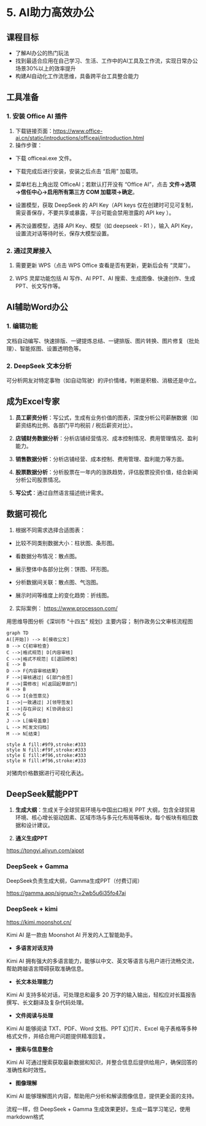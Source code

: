 # 5. AI助力高效办公

## 课程目标

- 了解AI办公的热门玩法
- 找到最适合应用在自己学习、生活、工作中的AI工具及工作流，实现日常办公场景30%以上的效率提升
- 构建AI自动化工作流思维，具备跨平台工具整合能力

## **工具准备**

### **1. 安装 Office AI 插件**

1. 下载链接页面：https://www.office-ai.cn/static/introductions/officeai/introduction.html
2. 操作步骤：
- 下载 officeai.exe 文件。
- 下载完成后进行安装，安装之后点击 “启用” 加载项。
- 菜单栏右上角出现 OfficeAI；若默认打开没有 “Office AI”，点击 **文件→选项→信任中心→启用所有第三方 COM 加载项→确定**。
- 设置模型，获取 DeepSeek 的 API Key（API keys 仅在创建时可见可复制，需妥善保存，不要共享或暴露，平台可能会禁用泄露的 API key ）。

- 再次设置模型，选择 API Key、模型（如 deepseek - R1 ），输入 API Key，设置流对话等待时长，保存大模型设置。




### **2. 通过灵犀接入**

1. 需要更新 WPS（点击 WPS Office 查看是否有更新，更新后会有 “灵犀”）。


2. WPS 灵犀功能包括 AI 写作、AI PPT、AI 搜索、生成图像、快速创作、生成 PPT、长文写作等。


## **AI辅助Word办公**

### **1. 编辑功能**

文档自动编写、快速排版、一键提炼总结、一键排版、图片转换、图片修复（批处理）、智能抠图、设置透明色等。


### **2. DeepSeek 文本分析**

可分析网友对特定事物（如自动驾驶）的评价情绪，判断是积极、消极还是中立。


## **成为Excel专家**

1. **员工薪资分析**：写公式，生成有业务价值的图表，深度分析公司薪酬数据（如薪资结构比例、各部门平均税前 / 税后薪资对比）。


1. **店铺财务数据分析**：分析店铺经营情况、成本控制情况、费用管理情况、盈利能力。


2. **销售数据分析**：分析店铺经营、成本控制、费用管理、盈利能力等方面。



3. **股票数据分析**：分析股票在一年内的涨跌趋势，评估股票投资价值，结合新闻分析公司股票情况。


4. **写公式**：通过自然语言描述统计需求。



## **数据可视化**

1. 根据不同需求选择合适图表：
- 比较不同类别数据大小：柱状图、条形图。
- 看数据分布情况：散点图。

- 展示整体中各部分比例：饼图、环形图。
- 分析数据间关联：散点图、气泡图。
- 展示时间等维度上的变化趋势：折线图。

2. 实际案例：
https://www.processon.com/

用思维导图分析《深圳市 “十四五” 规划》主要内容；
制作政务公文审核流程图

```mermaid
graph TD
A([开始]) --> B[接收公文]
B --> C{初审检查}
C -->|格式规范| D[内容审核]
C -->|格式不规范| E[退回修改]
E --> B
D --> F{内容审核结果}
F -->|审核通过| G[部门会签]
F -->|需修改| H[返回起草部门]
H --> B
G --> I{会签意见}
I -->|一致通过| J[领导签发]
I -->|存在异议| K[协调会议]
K --> G
J --> L[编号盖章]
L --> M[发文归档]
M --> N[结束]

style A fill:#9f9,stroke:#333
style N fill:#f9f,stroke:#333
style E fill:#f96,stroke:#333
style H fill:#f96,stroke:#333
```

对猪肉价格数据进行可视化表达。



## **DeepSeek赋能PPT**

1. **生成大纲**：生成关于全球贸易环境与中国出口相关 PPT 大纲，包含全球贸易环境、核心增长驱动因素、区域市场与多元化布局等板块，每个板块有相应数据和设计建议。

2. **通义生成PPT**

https://tongyi.aliyun.com/aippt


### DeepSeek + Gamma

DeepSeek负责生成大纲，Gamma生成PPT（付费订阅）

https://gamma.app/signup?r=2wb5u6i35fo47ai


### DeepSeek + kimi

https://kimi.moonshot.cn/

Kimi AI 是一款由 Moonshot AI 开发的人工智能助手。

- **多语言对话支持**

Kimi AI 拥有强大的多语言能力，能够以中文、英文等语言与用户进行流畅交流，帮助跨越语言障碍获取准确信息。

- **长文本处理能力**

Kimi AI 支持多轮对话，可处理总和最多 20 万字的输入输出，轻松应对长篇报告撰写、长文翻译及复杂代码处理。

- **文件阅读与处理**

Kimi AI 能够阅读 TXT、PDF、Word 文档、PPT 幻灯片、Excel 电子表格等多种格式文件，并结合用户问题提供精准回复。

- **搜索与信息整合**

Kimi AI 可通过搜索获取最新数据和知识，并整合信息后提供给用户，确保回答的准确性和时效性。

- **图像理解**

Kimi AI 能够理解图片内容，帮助用户分析和解读图像信息，提供更全面的支持。


流程一样，但 DeepSeek + Gamma 生成效果更好。生成一篇学习笔记，使用markdown格式